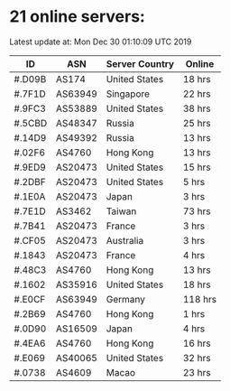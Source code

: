 # 21 online servers:

Latest update at: Mon Dec 30 01:10:09 UTC 2019

| ID | ASN | Server Country | Online |
| -- | --- | -------------- | ------ |
| #.D09B | AS174 | United States | 18 hrs |
| #.7F1D | AS63949 | Singapore | 22 hrs |
| #.9FC3 | AS53889 | United States | 38 hrs |
| #.5CBD | AS48347 | Russia | 25 hrs |
| #.14D9 | AS49392 | Russia | 13 hrs |
| #.02F6 | AS4760 | Hong Kong | 13 hrs |
| #.9ED9 | AS20473 | United States | 15 hrs |
| #.2DBF | AS20473 | United States | 5 hrs |
| #.1E0A | AS20473 | Japan | 3 hrs |
| #.7E1D | AS3462 | Taiwan | 73 hrs |
| #.7B41 | AS20473 | France | 3 hrs |
| #.CF05 | AS20473 | Australia | 3 hrs |
| #.1843 | AS20473 | France | 4 hrs |
| #.48C3 | AS4760 | Hong Kong | 13 hrs |
| #.1602 | AS35916 | United States | 18 hrs |
| #.E0CF | AS63949 | Germany | 118 hrs |
| #.2B69 | AS4760 | Hong Kong | 1 hrs |
| #.0D90 | AS16509 | Japan | 4 hrs |
| #.4EA6 | AS4760 | Hong Kong | 16 hrs |
| #.E069 | AS40065 | United States | 32 hrs |
| #.0738 | AS4609 | Macao | 23 hrs |

